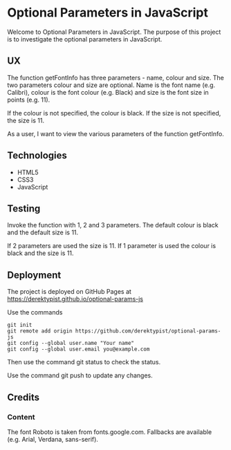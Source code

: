 # Optional Parameters in JavaScript

Welcome to Optional Parameters in JavaScript.  The purpose of this project is to investigate the optional
parameters in JavaScript.

## UX

The function getFontInfo has three parameters - name, colour and size.  The two parameters colour and size are optional.
Name is the font name (e.g. Calibri), colour is the font colour (e.g. Black) and size is the font size in points (e.g. 11).

If the colour is not specified, the colour is black.  If the size is not specified, the size is 11.

As a user, I want to view the various parameters of the function getFontInfo.

## Technologies

* HTML5
* CSS3
* JavaScript

## Testing

Invoke the function with 1, 2 and 3 parameters.  The default colour is black and the default size is 11.

If 2 parameters are used the size is 11.
If 1 parameter is used the colour is black and the size is 11.

## Deployment

The project is deployed on GitHub Pages at https://derektypist.github.io/optional-params-js

Use the commands

    git init
    git remote add origin https://github.com/derektypist/optional-params-js
    git config --global user.name "Your name"
    git config --global user.email you@example.com
    
Then use the command git status to check the status.

Use the command git push to update any changes.

## Credits

### Content

The font Roboto is taken from fonts.google.com.  Fallbacks are available (e.g. Arial, Verdana, sans-serif).
